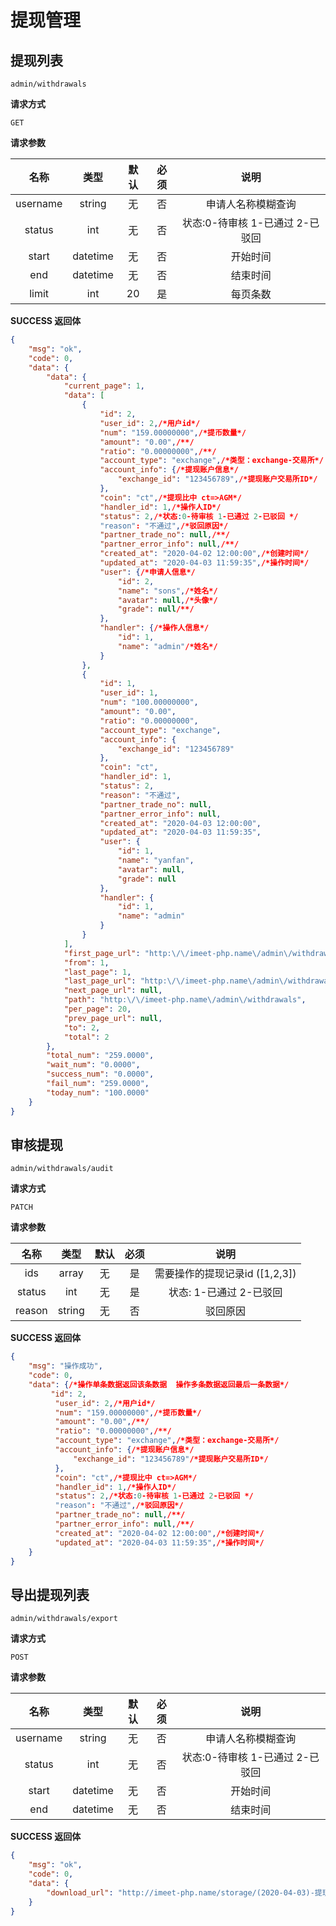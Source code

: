 # 提现管理

## 提现列表

`admin/withdrawals`

**请求方式**

`GET`

**请求参数**

|  名称  |  类型  | 默认 | 必须 |         说明         |
| :----: | :----: | :--: | :--: | :------------------: |
|  username  | string |  无  |  否  |            申请人名称模糊查询                  |
|  status     |  int   |  无  |  否  |       状态:0-待审核 1-已通过 2-已驳回      |
|  start      |  datetime   |  无  |  否  |            开始时间                |
|  end      |  datetime   |  无  |  否  |            结束时间                |
|  limit      |  int   |  20  |  是  |             每页条数                     |

**SUCCESS 返回体**

```json
{
    "msg": "ok",
    "code": 0,
    "data": {
        "data": {
            "current_page": 1,
            "data": [
                {
                    "id": 2,
                    "user_id": 2,/*用户id*/
                    "num": "159.00000000",/*提币数量*/
                    "amount": "0.00",/**/
                    "ratio": "0.00000000",/**/
                    "account_type": "exchange",/*类型：exchange-交易所*/
                    "account_info": {/*提现账户信息*/
                        "exchange_id": "123456789",/*提现账户交易所ID*/
                    },
                    "coin": "ct",/*提现比中 ct=>AGM*/
                    "handler_id": 1,/*操作人ID*/
                    "status": 2,/*状态:0-待审核 1-已通过 2-已驳回 */
                    "reason": "不通过",/*驳回原因*/
                    "partner_trade_no": null,/**/
                    "partner_error_info": null,/**/
                    "created_at": "2020-04-02 12:00:00",/*创建时间*/
                    "updated_at": "2020-04-03 11:59:35",/*操作时间*/
                    "user": {/*申请人信息*/
                        "id": 2,
                        "name": "sons",/*姓名*/
                        "avatar": null,/*头像*/
                        "grade": null/**/
                    },
                    "handler": {/*操作人信息*/
                        "id": 1,
                        "name": "admin"/*姓名*/
                    }
                },
                {
                    "id": 1,
                    "user_id": 1,
                    "num": "100.00000000",
                    "amount": "0.00",
                    "ratio": "0.00000000",
                    "account_type": "exchange",
                    "account_info": {
                        "exchange_id": "123456789"
                    },
                    "coin": "ct",
                    "handler_id": 1,
                    "status": 2,
                    "reason": "不通过",
                    "partner_trade_no": null,
                    "partner_error_info": null,
                    "created_at": "2020-04-03 12:00:00",
                    "updated_at": "2020-04-03 11:59:35",
                    "user": {
                        "id": 1,
                        "name": "yanfan",
                        "avatar": null,
                        "grade": null
                    },
                    "handler": {
                        "id": 1,
                        "name": "admin"
                    }
                }
            ],
            "first_page_url": "http:\/\/imeet-php.name\/admin\/withdrawals?page=1",
            "from": 1,
            "last_page": 1,
            "last_page_url": "http:\/\/imeet-php.name\/admin\/withdrawals?page=1",
            "next_page_url": null,
            "path": "http:\/\/imeet-php.name\/admin\/withdrawals",
            "per_page": 20,
            "prev_page_url": null,
            "to": 2,
            "total": 2
        },
        "total_num": "259.0000",
        "wait_num": "0.0000",
        "success_num": "0.0000",
        "fail_num": "259.0000",
        "today_num": "100.0000"
    }
}
```


## 审核提现

`admin/withdrawals/audit`

**请求方式**

`PATCH`

**请求参数**

|  名称  |  类型  | 默认 | 必须 |         说明         |
| :----: | :----: | :--: | :--: | :------------------: |
|  ids     |  array   |  无  |  是  |       需要操作的提现记录id  ([1,2,3])     |
|  status     |  int   |  无  |  是  |       状态: 1-已通过 2-已驳回      |
|  reason  | string |  无  |  否  |        驳回原因                            |


**SUCCESS 返回体**

```json
{
    "msg": "操作成功",
    "code": 0,
    "data": {/*操作单条数据返回该条数据  操作多条数据返回最后一条数据*/
         "id": 2,
          "user_id": 2,/*用户id*/
          "num": "159.00000000",/*提币数量*/
          "amount": "0.00",/**/
          "ratio": "0.00000000",/**/
          "account_type": "exchange",/*类型：exchange-交易所*/
          "account_info": {/*提现账户信息*/
              "exchange_id": "123456789"/*提现账户交易所ID*/
          },
          "coin": "ct",/*提现比中 ct=>AGM*/
          "handler_id": 1,/*操作人ID*/
          "status": 2,/*状态:0-待审核 1-已通过 2-已驳回 */
          "reason": "不通过",/*驳回原因*/
          "partner_trade_no": null,/**/
          "partner_error_info": null,/**/
          "created_at": "2020-04-02 12:00:00",/*创建时间*/
          "updated_at": "2020-04-03 11:59:35",/*操作时间*/
    }
}
```

## 导出提现列表

`admin/withdrawals/export`

**请求方式**

`POST`

**请求参数**

|  名称  |  类型  | 默认 | 必须 |         说明         |
| :----: | :----: | :--: | :--: | :------------------: |
|  username  | string |  无  |  否  |            申请人名称模糊查询                  |
|  status     |  int   |  无  |  否  |       状态:0-待审核 1-已通过 2-已驳回      |
|  start      |  datetime   |  无  |  否  |            开始时间                |
|  end      |  datetime   |  无  |  否  |            结束时间                |

**SUCCESS 返回体**

```json
{
    "msg": "ok",
    "code": 0,
    "data": {
        "download_url": "http://imeet-php.name/storage/(2020-04-03)-提现记录导出.xlsx"
    }
}
```
